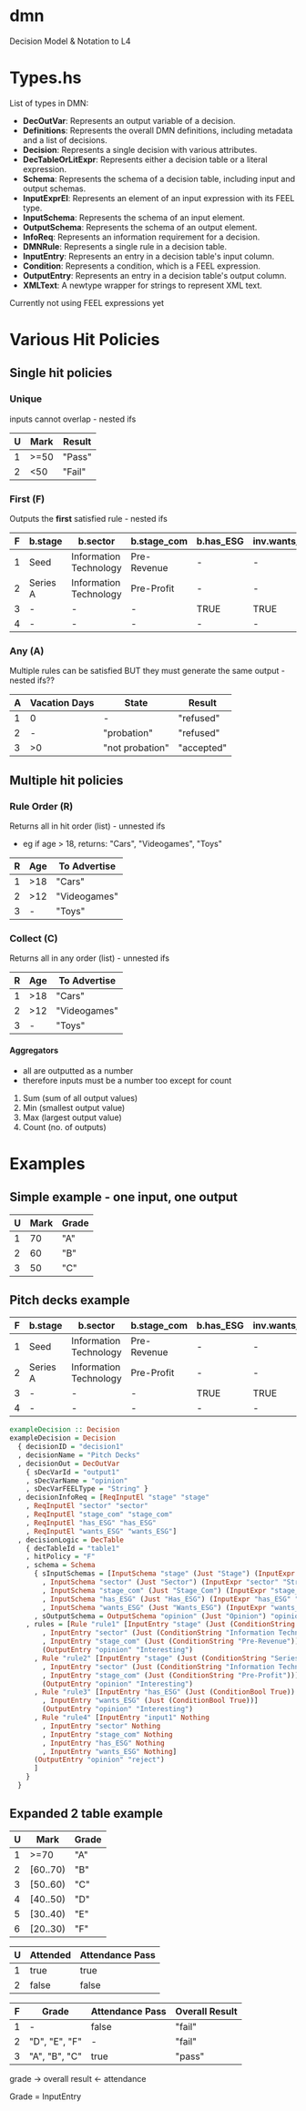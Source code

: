 # dmn
Decision Model &amp; Notation to L4

# Types.hs
List of types in DMN:
* **DecOutVar**: Represents an output variable of a decision.
* **Definitions**: Represents the overall DMN definitions, including metadata and a list of decisions.
* **Decision**: Represents a single decision with various attributes.
* **DecTableOrLitExpr**: Represents either a decision table or a literal expression.
* **Schema**: Represents the schema of a decision table, including input and output schemas.
* **InputExprEl**: Represents an element of an input expression with its FEEL type.
* **InputSchema**: Represents the schema of an input element.
* **OutputSchema**: Represents the schema of an output element.
* **InfoReq**: Represents an information requirement for a decision.
* **DMNRule**: Represents a single rule in a decision table.
* **InputEntry**: Represents an entry in a decision table's input column.
* **Condition**: Represents a condition, which is a FEEL expression.
* **OutputEntry**: Represents an entry in a decision table's output column.
* **XMLText**: A newtype wrapper for strings to represent XML text.

Currently not using FEEL expressions yet

# Various Hit Policies
## Single hit policies
### Unique
inputs cannot overlap - nested ifs

|U|Mark|Result|
|---|---|---|
|1|>=50|"Pass"|
|2|<50|"Fail"|

### First (F)
Outputs the **first** satisfied rule - nested ifs

|F|b.stage|b.sector|b.stage_com|b.has_ESG|inv.wants_ESG|opinion
|---|---|---|---|---|---|---|
|1|Seed|Information Technology|Pre-Revenue|-|-|interesting|
|2|Series A|Information Technology|Pre-Profit|-|-|interesting|
|3|-|-|-|TRUE|TRUE|interesting|
|4|-|-|-|-|-|reject|

### Any (A)
Multiple rules can be satisfied BUT they must generate the same output - nested ifs??

|A|Vacation Days|State|Result|
|---|---|---|---|
|1|0|-|"refused"|
|2|-|"probation"|"refused"|
|3|>0|"not probation"|"accepted"|

## Multiple hit policies
### Rule Order (R)
Returns all in hit order (list) - unnested ifs
* eg if age > 18, returns: "Cars", "Videogames", "Toys"

|R|Age|To Advertise|
|---|---|---|
|1|>18|"Cars"|
|2|>12|"Videogames"|
|3|-|"Toys"|

### Collect (C)
Returns all in any order (list) - unnested ifs

|R|Age|To Advertise|
|---|---|---|
|1|>18|"Cars"|
|2|>12|"Videogames"|
|3|-|"Toys"|

#### Aggregators
* all are outputted as a number
* therefore inputs must be a number too except for count

1. Sum (sum of all output values)
2. Min (smallest output value)
3. Max (largest output value)
4. Count (no. of outputs)

# Examples
## Simple example - one input, one output 
|U|Mark|Grade|
|---|---|---|
|1|70|"A"|
|2|60|"B"|
|3|50|"C"|

## Pitch decks example
|F|b.stage|b.sector|b.stage_com|b.has_ESG|inv.wants_ESG|opinion
|---|---|---|---|---|---|---|
|1|Seed|Information Technology|Pre-Revenue|-|-|interesting|
|2|Series A|Information Technology|Pre-Profit|-|-|interesting|
|3|-|-|-|TRUE|TRUE|interesting|
|4|-|-|-|-|-|reject|

```haskell
exampleDecision :: Decision
exampleDecision = Decision
  { decisionID = "decision1"
  , decisionName = "Pitch Decks"
  , decisionOut = DecOutVar
    { sDecVarId = "output1"
    , sDecVarName = "opinion"
    , sDecVarFEELType = "String" }
  , decisionInfoReq = [ReqInputEl "stage" "stage"
    , ReqInputEl "sector" "sector"
    , ReqInputEl "stage_com" "stage_com"
    , ReqInputEl "has_ESG" "has_ESG"
    , ReqInputEl "wants_ESG" "wants_ESG"]
  , decisionLogic = DecTable
    { decTableId = "table1"
    , hitPolicy = "F"
    , schema = Schema
      { sInputSchemas = [InputSchema "stage" (Just "Stage") (InputExpr "stage" "String" "stage")
        , InputSchema "sector" (Just "Sector") (InputExpr "sector" "String" "sector")
        , InputSchema "stage_com" (Just "Stage_Com") (InputExpr "stage_com" "String" "stage_com")
        , InputSchema "has_ESG" (Just "Has_ESG") (InputExpr "has_ESG" "Boolean" "has_ESG")
        , InputSchema "wants_ESG" (Just "Wants_ESG") (InputExpr "wants_ESG" "Boolean" "wants_ESG")]
      , sOutputSchema = OutputSchema "opinion" (Just "Opinion") "opinion" "String" }
    , rules = [Rule "rule1" [InputEntry "stage" (Just (ConditionString "Seed"))
        , InputEntry "sector" (Just (ConditionString "Information Technology"))
        , InputEntry "stage_com" (Just (ConditionString "Pre-Revenue"))] 
        (OutputEntry "opinion" "Interesting")
      , Rule "rule2" [InputEntry "stage" (Just (ConditionString "Series A"))
        , InputEntry "sector" (Just (ConditionString "Information Technology"))
        , InputEntry "stage_com" (Just (ConditionString "Pre-Profit"))] 
        (OutputEntry "opinion" "Interesting")
      , Rule "rule3" [InputEntry "has_ESG" (Just (ConditionBool True))
        , InputEntry "wants_ESG" (Just (ConditionBool True))] 
        (OutputEntry "opinion" "Interesting")
      , Rule "rule4" [InputEntry "input1" Nothing
        , InputEntry "sector" Nothing
        , InputEntry "stage_com" Nothing
        , InputEntry "has_ESG" Nothing
        , InputEntry "wants_ESG" Nothing] 
      (OutputEntry "opinion" "reject")
      ]
    }
  }
```

## Expanded 2 table example
|U|Mark|Grade|
|---|---|---|
|1|>=70|"A"|
|2|[60..70)|"B"|
|3|[50..60)|"C"|
|4|[40..50)|"D"|
|5|[30..40)|"E"|
|6|[20..30)|"F"|

|U|Attended|Attendance Pass|
|---|---|---|
|1|true|true|
|2|false|false|

|F|Grade|Attendance Pass|Overall Result|
|---|---|---|---|
|1|-|false|"fail"|
|2|"D", "E", "F"|-|"fail"|
|3|"A", "B", "C"|true|"pass"|


grade -> overall result <- attendance

Grade = InputEntry 

